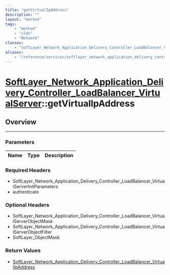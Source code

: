 ```yaml
---
title: "getVirtualIpAddress"
description: ""
layout: "method"
tags:
    - "method"
    - "sldn"
    - "Network"
classes:
    - "SoftLayer_Network_Application_Delivery_Controller_LoadBalancer_VirtualServer"
aliases:
    - "/reference/services/softlayer_network_application_delivery_controller_loadbalancer_virtualserver/getVirtualIpAddress"
---
```

# [SoftLayer_Network_Application_Delivery_Controller_LoadBalancer_VirtualServer](/reference/services/SoftLayer_Network_Application_Delivery_Controller_LoadBalancer_VirtualServer)::getVirtualIpAddress





## Overview 


-----

### Parameters 
|Name | Type | Description |
| --- | --- | --- |


### Required Headers
* SoftLayer_Network_Application_Delivery_Controller_LoadBalancer_VirtualServerInitParameters
* authenticate


### Optional Headers
* SoftLayer_Network_Application_Delivery_Controller_LoadBalancer_VirtualServerObjectMask
* SoftLayer_Network_Application_Delivery_Controller_LoadBalancer_VirtualServerObjectFilter
* SoftLayer_ObjectMask

### Return Values
* <a href='/reference/datatypes/SoftLayer_Network_Application_Delivery_Controller_LoadBalancer_VirtualIpAddress'>SoftLayer_Network_Application_Delivery_Controller_LoadBalancer_VirtualIpAddress </a>




